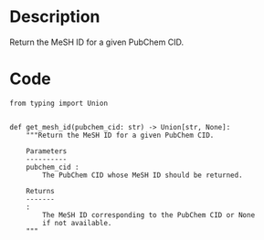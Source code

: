 # Description
Return the MeSH ID for a given PubChem CID.

# Code
```
from typing import Union


def get_mesh_id(pubchem_cid: str) -> Union[str, None]:
    """Return the MeSH ID for a given PubChem CID.

    Parameters
    ----------
    pubchem_cid :
        The PubChem CID whose MeSH ID should be returned.

    Returns
    -------
    :
        The MeSH ID corresponding to the PubChem CID or None
        if not available.
    """

```
